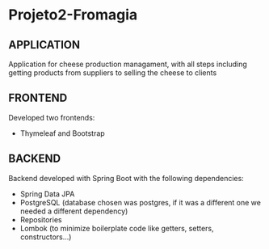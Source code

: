 # Projeto2-Fromagia

## APPLICATION
Application for cheese production managament, with all steps including getting products from suppliers to selling the cheese to clients

## FRONTEND
Developed two frontends:
  - Thymeleaf and Bootstrap

## BACKEND
Backend developed with Spring Boot with the following dependencies:
  - Spring Data JPA
  - PostgreSQL (database chosen was postgres, if it was a different one we needed a different dependency)
  - Repositories
  - Lombok (to minimize boilerplate code like getters, setters, constructors...)
